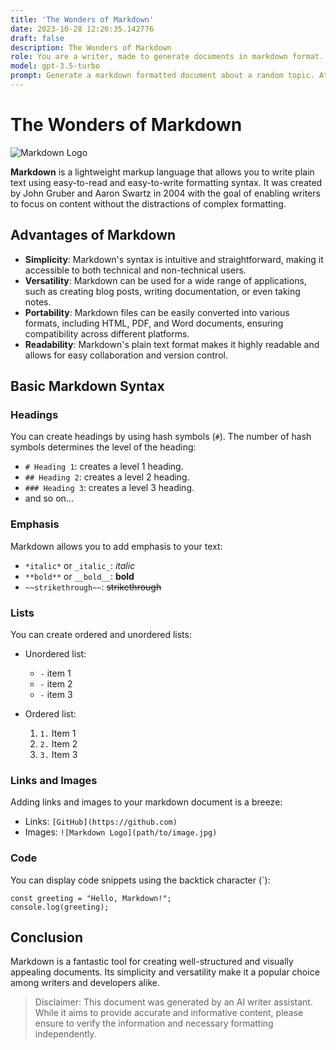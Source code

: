 ```yaml
---
title: 'The Wonders of Markdown'
date: 2023-10-28 12:26:35.142776
draft: false
description: The Wonders of Markdown
role: You are a writer, made to generate documents in markdown format. It is very important that all of the documents you generate are in valid markdown format.
model: gpt-3.5-turbo
prompt: Generate a markdown formatted document about a random topic. At the bottom, include a disclaimer explaining that the document was generated by you. The first line of the document should be the title. Make sure that the entire document is in proper markdown format, using a mix of various tags to make the document visually appealing.
---
```


# The Wonders of Markdown

![Markdown Logo](https://upload.wikimedia.org/wikipedia/commons/4/48/Markdown-mark.svg)

**Markdown** is a lightweight markup language that allows you to write plain text using easy-to-read and easy-to-write formatting syntax. It was created by John Gruber and Aaron Swartz in 2004 with the goal of enabling writers to focus on content without the distractions of complex formatting.

## Advantages of Markdown

- **Simplicity**: Markdown's syntax is intuitive and straightforward, making it accessible to both technical and non-technical users.
- **Versatility**: Markdown can be used for a wide range of applications, such as creating blog posts, writing documentation, or even taking notes.
- **Portability**: Markdown files can be easily converted into various formats, including HTML, PDF, and Word documents, ensuring compatibility across different platforms.
- **Readability**: Markdown's plain text format makes it highly readable and allows for easy collaboration and version control.

## Basic Markdown Syntax

### Headings

You can create headings by using hash symbols (`#`). The number of hash symbols determines the level of the heading:

- `# Heading 1`: creates a level 1 heading.
- `## Heading 2`: creates a level 2 heading.
- `### Heading 3`: creates a level 3 heading.
- and so on...

### Emphasis

Markdown allows you to add emphasis to your text:

- `*italic*` or `_italic_`: *italic*
- `**bold**` or `__bold__`: **bold**
- `~~strikethrough~~`: ~~strikethrough~~

### Lists

You can create ordered and unordered lists:

- Unordered list:
  - `-` item 1
  - `-` item 2
  - `-` item 3

- Ordered list:
  1. `1.` Item 1
  2. `2.` Item 2
  3. `3.` Item 3

### Links and Images

Adding links and images to your markdown document is a breeze:

- Links: `[GitHub](https://github.com)`
- Images: `![Markdown Logo](path/to/image.jpg)`

### Code

You can display code snippets using the backtick character (`):

```
const greeting = "Hello, Markdown!";
console.log(greeting);
```

## Conclusion

Markdown is a fantastic tool for creating well-structured and visually appealing documents. Its simplicity and versatility make it a popular choice among writers and developers alike.

>Disclaimer: This document was generated by an AI writer assistant. While it aims to provide accurate and informative content, please ensure to verify the information and necessary formatting independently.

